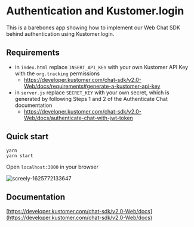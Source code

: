# Authentication and Kustomer.login

This is a barebones app showing how to implement our Web Chat SDK behind authentication using Kustomer.login.

## Requirements

- in `index.html` replace `INSERT_API_KEY` with your own Kustomer API Key with the `org.tracking` permissions
  - https://developer.kustomer.com/chat-sdk/v2.0-Web/docs/requirements#generate-a-kustomer-api-key
- in `server.js` replace `SECRET_KEY` with your own secret, which is generated by following Steps 1 and 2 of the Authenticate Chat documentation
  - https://developer.kustomer.com/chat-sdk/v2.0-Web/docs/authenticate-chat-with-jwt-token

## Quick start

```
yarn
yarn start
```

Open `localhost:3000` in your browser

![screely-1625772133647](https://user-images.githubusercontent.com/14043427/124979176-b8347700-e000-11eb-91c7-b0c78095c1cd.png)

## Documentation

[https://developer.kustomer.com/chat-sdk/v2.0-Web/docs](https://developer.kustomer.com/chat-sdk/v2.0-Web/docs)
